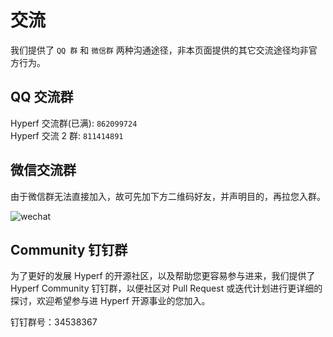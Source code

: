 # 交流

我们提供了 `QQ 群` 和 `微信群` 两种沟通途径，非本页面提供的其它交流途径均非官方行为。

## QQ 交流群

Hyperf 交流群(已满): `862099724`   
Hyperf 交流 2 群: `811414891`

## 微信交流群

由于微信群无法直接加入，故可先加下方二维码好友，并声明目的，再拉您入群。

![wechat](imgs/wechat.jpg ':size=375')

## Community 钉钉群

为了更好的发展 Hyperf 的开源社区，以及帮助您更容易参与进来，我们提供了 Hyperf Community 钉钉群，以便社区对 Pull Request 或迭代计划进行更详细的探讨，欢迎希望参与进 Hyperf 开源事业的您加入。

钉钉群号：34538367
